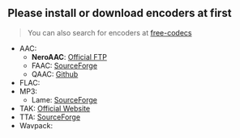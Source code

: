 ## Please install or download encoders at first

> You can also search for encoders at [free-codecs](http://www.free-codecs.com)

- AAC:
  - **NeroAAC**: [Official FTP](ftp://ftp6.nero.com/tools/NeroAACCodec-1.5.1.zip)
  - FAAC: [SourceForge](http://faac.sourceforge.net/)
  - QAAC: [Github](https://github.com/nu774/qaac)
- FLAC:
- MP3:
  - Lame: [SourceForge](https://sourceforge.net/projects/lame/files/)
- TAK: [Official Website](http://thbeck.de/Tak/Tak.html)
- TTA: [SourceForge](https://sourceforge.net/projects/tta)
- Wavpack: 
